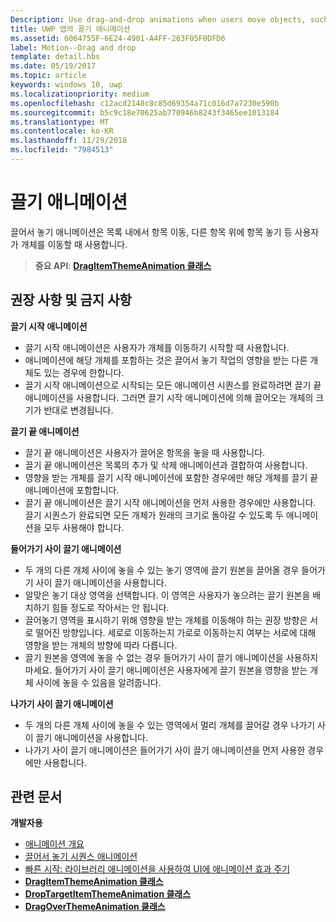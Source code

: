 ```yaml
---
Description: Use drag-and-drop animations when users move objects, such as moving an item within a list, or dropping an item on top of another.
title: UWP 앱의 끌기 애니메이션
ms.assetid: 6064755F-6E24-4901-A4FF-263F05F0DFD6
label: Motion--Drag and drop
template: detail.hbs
ms.date: 05/19/2017
ms.topic: article
keywords: windows 10, uwp
ms.localizationpriority: medium
ms.openlocfilehash: c12acd2148c8c85d69354a71c016d7a7230e590b
ms.sourcegitcommit: b5c9c18e70625ab770946b8243f3465ee1013184
ms.translationtype: MT
ms.contentlocale: ko-KR
ms.lasthandoff: 11/29/2018
ms.locfileid: "7984513"
---
```

# <a name="drag-animations"></a>끌기 애니메이션




끌어서 놓기 애니메이션은 목록 내에서 항목 이동, 다른 항목 위에 항목 놓기 등 사용자가 개체를 이동할 때 사용합니다.

> **중요 API**: [**DragItemThemeAnimation 클래스**](https://msdn.microsoft.com/library/windows/apps/br243174)


## <a name="dos-and-donts"></a>권장 사항 및 금지 사항


**끌기 시작 애니메이션**

-   끌기 시작 애니메이션은 사용자가 개체를 이동하기 시작할 때 사용합니다.
-   애니메이션에 해당 개체를 포함하는 것은 끌어서 놓기 작업의 영향을 받는 다른 개체도 있는 경우에 한합니다.
-   끌기 시작 애니메이션으로 시작되는 모든 애니메이션 시퀀스를 완료하려면 끌기 끝 애니메이션을 사용합니다. 그러면 끌기 시작 애니메이션에 의해 끌어오는 개체의 크기가 반대로 변경됩니다.

**끌기 끝 애니메이션**

-   끌기 끝 애니메이션은 사용자가 끌어온 항목을 놓을 때 사용합니다.
-   끌기 끝 애니메이션은 목록의 추가 및 삭제 애니메이션과 결합하여 사용합니다.
-   영향을 받는 개체를 끌기 시작 애니메이션에 포함한 경우에만 해당 개체를 끌기 끝 애니메이션에 포함합니다.
-   끌기 끝 애니메이션은 끌기 시작 애니메이션을 먼저 사용한 경우에만 사용합니다. 끌기 시퀀스가 완료되면 모든 개체가 원래의 크기로 돌아갈 수 있도록 두 애니메이션을 모두 사용해야 합니다.

**들어가기 사이 끌기 애니메이션**

-   두 개의 다른 개체 사이에 놓을 수 있는 놓기 영역에 끌기 원본을 끌어올 경우 들어가기 사이 끌기 애니메이션을 사용합니다.
-   알맞은 놓기 대상 영역을 선택합니다. 이 영역은 사용자가 놓으려는 끌기 원본을 배치하기 힘들 정도로 작아서는 안 됩니다.
-   끌어놓기 영역을 표시하기 위해 영향을 받는 개체를 이동해야 하는 권장 방향은 서로 떨어진 방향입니다. 세로로 이동하는지 가로로 이동하는지 여부는 서로에 대해 영향을 받는 개체의 방향에 따라 다릅니다.
-   끌기 원본을 영역에 놓을 수 없는 경우 들어가기 사이 끌기 애니메이션을 사용하지 마세요. 들어가기 사이 끌기 애니메이션은 사용자에게 끌기 원본을 영향을 받는 개체 사이에 놓을 수 있음을 알려줍니다.

**나가기 사이 끌기 애니메이션**

-   두 개의 다른 개체 사이에 놓을 수 있는 영역에서 멀리 개체를 끌어갈 경우 나가기 사이 끌기 애니메이션을 사용합니다.
-   나가기 사이 끌기 애니메이션은 들어가기 사이 끌기 애니메이션을 먼저 사용한 경우에만 사용합니다.


## <a name="related-articles"></a>관련 문서

**개발자용**
* [애니메이션 개요](https://msdn.microsoft.com/library/windows/apps/mt187350)
* [끌어서 놓기 시퀀스 애니메이션](https://msdn.microsoft.com/library/windows/apps/xaml/jj649427)
* [빠른 시작: 라이브러리 애니메이션을 사용하여 UI에 애니메이션 효과 주기](https://msdn.microsoft.com/library/windows/apps/xaml/hh452703)
* [**DragItemThemeAnimation 클래스**](https://msdn.microsoft.com/library/windows/apps/br243174)
* [**DropTargetItemThemeAnimation 클래스**](https://msdn.microsoft.com/library/windows/apps/br243186)
* [**DragOverThemeAnimation 클래스**](https://msdn.microsoft.com/library/windows/apps/br243180)


 




